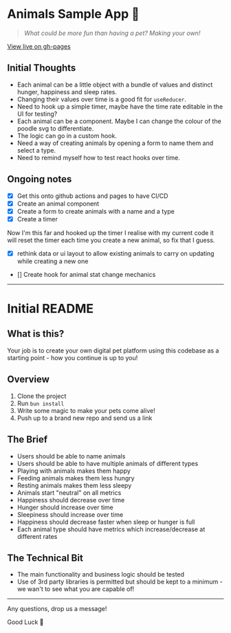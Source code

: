 # Animals Sample App 🐩

> _What could be more fun than having a pet? Making your own!_

[View live on gh-pages](https://matt123miller.github.io/bots-frontend-animal-test)

## Initial Thoughts

- Each animal can be a little object with a bundle of values and distinct hunger, happiness and sleep rates.
- Changing their values over time is a good fit for `useReducer`.
- Need to hook up a simple timer, maybe have the time rate editable in the UI for testing?
- Each animal can be a component. Maybe I can change the colour of the poodle svg to differentiate.
- The logic can go in a custom hook.
- Need a way of creating animals by opening a form to name them and select a type.
- Need to remind myself how to test react hooks over time.

## Ongoing notes

- [x] Get this onto github actions and pages to have CI/CD
- [x] Create an animal component
- [x] Create a form to create animals with a name and a type
- [x] Create a timer

Now I'm this far and hooked up the timer I realise with my current code it will reset the timer each time you create a new animal, so fix that I guess.

- [x] rethink data or ui layout to allow existing animals to carry on updating while creating a new one
- [] Create hook for animal stat change mechanics

---

# Initial README

## What is this?

Your job is to create your own digital pet platform using this codebase as a starting point - how you continue is up to you!

## Overview

1. Clone the project
2. Run `bun install`
3. Write some magic to make your pets come alive!
4. Push up to a brand new repo and send us a link

## The Brief

- Users should be able to name animals
- Users should be able to have multiple animals of different types
- Playing with animals makes them happy
- Feeding animals makes them less hungry
- Resting animals makes them less sleepy
- Animals start "neutral" on all metrics
- Happiness should decrease over time
- Hunger should increase over time
- Sleepiness should increase over time
- Happiness should decrease faster when sleep or hunger is full
- Each animal type should have metrics which increase/decrease at different rates

## The Technical Bit

- The main functionality and business logic should be tested
- Use of 3rd party libraries is permitted but should be kept to a minimum - we wan't to see what you are capable of!

---

Any questions, drop us a message!

Good Luck 🚀
